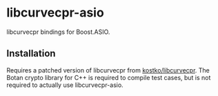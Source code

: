 # libcurvecpr-asio

libcurvecpr bindings for Boost.ASIO.

## Installation

Requires a patched version of libcurvecpr from [kostko/libcurvecpr](https://github.com/kostko/libcurvecpr). The Botan crypto library for C++ is required to compile test cases, but is not required to actually use libcurvecpr-asio.

